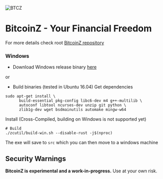 ![BTCZ](https://raw.githubusercontent.com/wiki/bitcoinz-pod/bitcoinz/BitcoinZ.png)

# BitcoinZ - Your Financial Freedom
For more details check root [BitcoinZ repository](https://github.com/bitcoinz-pod/bitcoinz) 

### Windows

- Download Windows release binary [here](https://github.com/bitcoinz-pod/bitcoinz-win/releases)

or

- Build binaries (tested in Ubuntu 16.04)
Get dependencies
```{r, engine='bash'}
sudo apt-get install \
      build-essential pkg-config libc6-dev m4 g++-multilib \
      autoconf libtool ncurses-dev unzip git python \
      zlib1g-dev wget bsdmainutils automake mingw-w64
```

Install (Cross-Compiled, building on Windows is not supported yet)
```{r, engine='bash'}
# Build
./zcutil/build-win.sh --disable-rust -j$(nproc)
```
The exe will save to `src` which you can then move to a windows machine

Security Warnings
-----------------

**BitcoinZ is experimental and a work-in-progress.** Use at your own risk.
